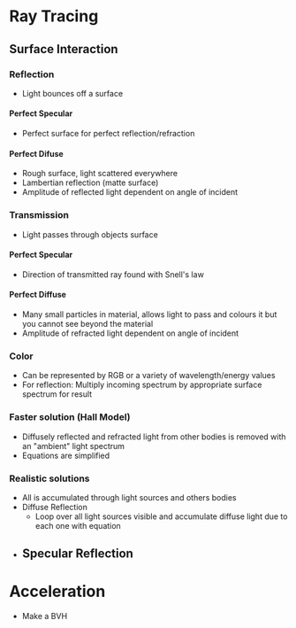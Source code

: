 # Ray Tracing

## Surface Interaction

### Reflection
- Light bounces off a surface

#### Perfect Specular 
- Perfect surface for perfect reflection/refraction

#### Perfect Difuse
- Rough surface, light scattered everywhere
- Lambertian reflection (matte surface)
- Amplitude of reflected light dependent on angle of incident

### Transmission
- Light passes through objects surface

#### Perfect Specular
- Direction of transmitted ray found with Snell's law

#### Perfect Diffuse
- Many small particles in material, allows light to pass and colours it but you cannot see beyond the material
- Amplitude of refracted light dependent on angle of incident

### Color
- Can be represented by RGB or a variety of wavelength/energy values
- For reflection: Multiply incoming spectrum by appropriate surface spectrum for result

### Faster solution (Hall Model)
- Diffusely reflected and refracted light from other bodies is removed with an "ambient" light spectrum 
- Equations are simplified

### Realistic solutions
- All is accumulated through light sources and others bodies
- Diffuse Reflection
    - Loop over all light sources visible and accumulate diffuse light due to each one with equation
- Specular Reflection
    - 

# Acceleration
- Make a BVH
